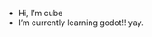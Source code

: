 - Hi, I’m cube
- I’m currently learning godot!! yay.

<!---
JB-ER/JB-ER is a ✨ special ✨ repository because its `README.md` (this file) appears on your GitHub profile.
You can click the Preview link to take a look at your changes.
--->
